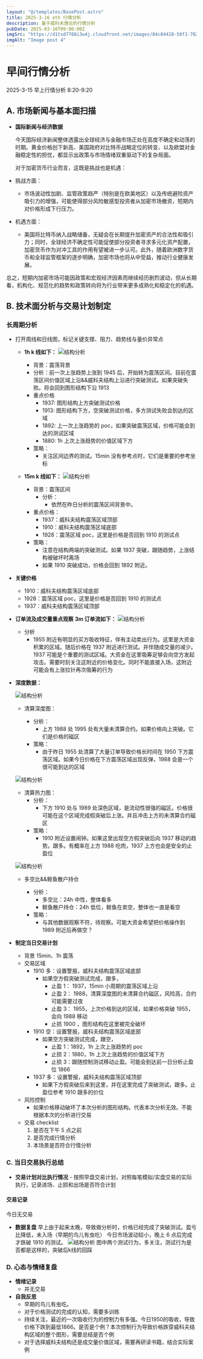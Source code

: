 ```yaml
---
layout: "@/templates/BasePost.astro"
title: 2025-3-16 eth 行情分析
description: 基于威科夫理论的行情分析
pubDate: 2025-03-16T09:00:00Z
imgSrc: "https://d1txd7788i3w4j.cloudfront.net/images/84c84428-50f1-7025-b778-548a97e9da87/2025-03-16/1742087923275-tradingview15m.jpg"
imgAlt: "Image post 4"
---
```


# 早间行情分析

2025-3-15 早上行情分析 8:20-9:20

## A. 市场新闻与基本面扫描

- **国际新闻与经济数据**

  今天国际经济新闻整体透露出全球经济与金融市场正处在高度不确定和动荡的时期。黄金价格创下新高、美国政府对比特币战略定位的转变、以及欧盟对金融稳定性的担忧，都显示出政策与市场情绪双重驱动下的复杂局面。

  对于加密货币行业而言，这既是挑战也是机遇：

- 挑战方面：

  - 市场波动性加剧、监管政策趋严（特别是在欧美地区）以及传统避险资产吸引力的增强，可能使得部分风险敏感型投资者从加密市场撤资，短期内对价格形成下行压力。

- 机遇方面：
  - 美国将比特币纳入战略储备，无疑会在长期提升加密资产的合法性和吸引力；同时，全球经济不确定性可能促使部分投资者寻求多元化资产配置，加密货币作为对冲工具的作用有望被进一步认可。此外，随着欧洲数字货币和全球监管框架的逐步明确，加密市场也将从中受益，推动行业健康发展。

总之，短期内加密市场可能因政策和宏观经济因素而继续经历剧烈波动，但从长期看，机构化、规范化的趋势和政策转向将为行业带来更多成熟化和稳定化的机遇。

## B. 技术面分析与交易计划制定

### 长周期分析

- 打开周线和日线图，标记关键支撑、阻力、趋势线与量价异常点

  - **1h k 线如下：**
    ![结构分析](https://d1txd7788i3w4j.cloudfront.net/images/84c84428-50f1-7025-b778-548a97e9da87/2025-03-16/1742087923231-tradingview1h.jpg)

    - 背景：震荡背景
    - 分析：前一次上涨趋势上涨到 1945 后，开始转为震荡区间。目前在震荡区间价值区域上沿&&威科夫结构上沿进行突破测试。如果突破失败。将会回到图形结构下沿 1913
    - 重点价格
      - 1937: 图形结构上方突破测试价格
      - 1913: 图形结构下方，空突破测试价格，多方测试失败会到达的区域
      - 1892: 上一次上涨趋势的 poc，如果突破震荡区域，价格可能会到达的测试区域
      - 1880: 1h 上次上涨趋势的价值区域下方
    - 策略：
      - 关注区间边界的测试。15min 没有参考点时，它们是重要的参考坐标

  - **15m k 线如下：**
    ![结构分析](https://d1txd7788i3w4j.cloudfront.net/images/84c84428-50f1-7025-b778-548a97e9da87/2025-03-16/1742087923275-tradingview15m.jpg)
    - 背景：震荡区间
      - 分析：
        - 依然在昨日分析的震荡区间背景中。
    - 重点价格：
      - 1937：威科夫结构震荡区域顶部
      - 1910：威科夫结构震荡区域底部
      - 1928：震荡区域 poc，这里是价格是否回到 1910 的测试点
    - 策略：
      - 注意在结构两端的突破测试。如果 1937 突破，跟随趋势，上涨结构被破坏时离场
      - 如果 1910 突破成功，价格会回到 1892 附近。

- **关键价格**
  - 1910：威科夫结构震荡区域底部
  - 1928：震荡区域 poc，这里是价格是否回到 1910 的测试点
  - 1937：威科夫结构震荡区域顶部
- **订单流及成交量重点观察**
  **3m 订单流如下：**
  ![结构分析](https://d1txd7788i3w4j.cloudfront.net/images/84c84428-50f1-7025-b778-548a97e9da87/2025-03-16/1742087923066-tradinglite3m.jpg)
  - 分析
    - 1955 附近有明显的买方吸收特征，伴有主动卖出行为。这里是大资金积累的区域。随后价格在 1937 附近进行测试。并伴随成交量的减少。1937 可能是个重要的测试区域。大资金在这里吸筹足够会向空方发起攻击。需要时刻关注这附近的价格变化。同时不能直接入场，这附近可能会有上涨拉针再次吸筹的行为
- **深度数据：**

  ![结构分析](https://d1txd7788i3w4j.cloudfront.net/images/84c84428-50f1-7025-b778-548a97e9da87/2025-03-16/1742087917014-hyblock-liq-level.jpg)

  - 清算深度图：

    - 分析：
      - 上方 1988 处 1995 处有大量未清算合约。如果价格向上突破。它们是价格的磁区
    - 策略：
      - 由于昨日 1955 处清算了大量订单导致价格长时间在 1950 下方震荡区域。如果今日价格在下方震荡区域出现反弹，1988 会是一个很可能到达的区域

  ![结构分析](https://d1txd7788i3w4j.cloudfront.net/images/84c84428-50f1-7025-b778-548a97e9da87/2025-03-16/1742087917020-hyblock-liq-heap.jpg)

  - 清算热力图：
    - 分析：
      - 下方 1910 处与 1989 处深色区域，是流动性很强的磁区。价格很可能在这个区域完成假突破后上涨。并且冲击上方的未清算合约磁区
    - 策略：
      - 1910 附近设置闹钟。如果这里出现空方假突破后向 1937 移动的趋势。跟多。有概率在上方 1988 吃肉，1937 上方也会是安全的止盈位

  ![结构分析](https://d1txd7788i3w4j.cloudfront.net/images/84c84428-50f1-7025-b778-548a97e9da87/2025-03-16/1742087916881-hyblock-gawr.jpg)

  - 多空比&&鲸鱼散户持仓

    - 分析：
      - 多空比：24h 中性，整体看多
      - 鲸鱼散户持仓：24h 低位，鲸鱼在卖空，整体也一直是看空
    - 策略：
      - 与其他数据观察不符，待观察。可能大资金希望把价格操作到 1989 附近后再做空？

- **制定当日交易计划**
  - 背景
    15min、1h 震荡
  - 交易区域
    - 1910 多：设置警报，威科夫结构震荡区域底部
      - 如果空方假突破测试完成，跟多，
        - 止盈 1： 1937，15min 小周期的震荡区域上沿
        - 止盈 2： 1988，清算深度图的未清算合约磁区，风险高，合约可能需要过夜
        - 止盈 3： 1955，上次价格到达的区域，如果价格突破 1955，会向 1988 移动
        - 止损 1900 ，图形结构在这里被完全破坏
    - 1910 空：设置警报，威科夫结构震荡区域底部
      - 如果空方突破测试完成，跟空，
        - 止盈 1：1892，1h 上次上涨趋势的 poc
        - 止损 2：1880，1h 上次上涨趋势的价值区域下方
        - 止损 3：跟随控制测试移动止盈。可能会到达前一日分析止盈位 1866
    - 1937 多：设置警报，威科夫结构震荡区域顶部
      - 如果下方假突破后来到这里，并在这里完成了突破测试，跟多。止盈位参考 1910 跟多的价位
  - 风险控制
    - 如果价格移动破坏了本次分析的图形结构。代表本次分析无效。不能根据本次的分析进行交易
  - 交易 checklist
    1. 是否在下午 5 点之前
    2. 是否完成行情分析
    3. 本场景是否符合行情分析

### C. 当日交易执行总结

- **交易计划对比执行情况** - 按照早盘交易计划，对照每笔模拟/实盘交易的实际执行，记录进场、止损和出场是否符合计划

#### 交易记录

今日无交易

- **数据复盘**
  早上由于起来太晚，导致做分析时，价格已经完成了突破测试。盈亏比降低，未入场（早期的鸟儿有虫吃）
  今日市场波动较小，晚上 6 点后完成才跌破 1910 的测试。
  ![结构分析](https://d1txd7788i3w4j.cloudfront.net/images/84c84428-50f1-7025-b778-548a97e9da87/2025-03-16/1742135549186-tradingview15m.jpg)
  图中两个测试行为，多关注，测试行为是否都是这样的，突破后k线的回踩


### D. 心态与情绪复盘

- **情绪记录**
  - 并无交易
- **自我反思**
  - 早期的鸟儿有虫吃。
  - 对于价格测试的完成的认知，需要多训练
  - 持续关注，最近的一次吸收行为的控制力有多强。今日1950的吸收，导致价格下跌到最低1866。是否是个例？本次控制行为导致价格跌穿威科夫结构区域的整个图形，需要总结是否个例
  - 对于选择威科夫结构还是成交量价值区域，需要再研读书籍，结合实际案例
